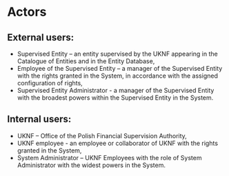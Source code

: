# Actors

## External users:

- Supervised Entity – an entity supervised by the UKNF appearing in the Catalogue of Entities and in the Entity Database,
- Employee of the Supervised Entity – a manager of the Supervised Entity with the rights granted in the System, in accordance with the assigned configuration of rights,
- Supervised Entity Administrator - a manager of the Supervised Entity with the broadest powers within the Supervised Entity in the System.

## Internal users:

- UKNF – Office of the Polish Financial Supervision Authority,
- UKNF employee - an employee or collaborator of UKNF with the rights granted in the System,
- System Administrator – UKNF Employees with the role of System Administrator with the widest powers in the System.
